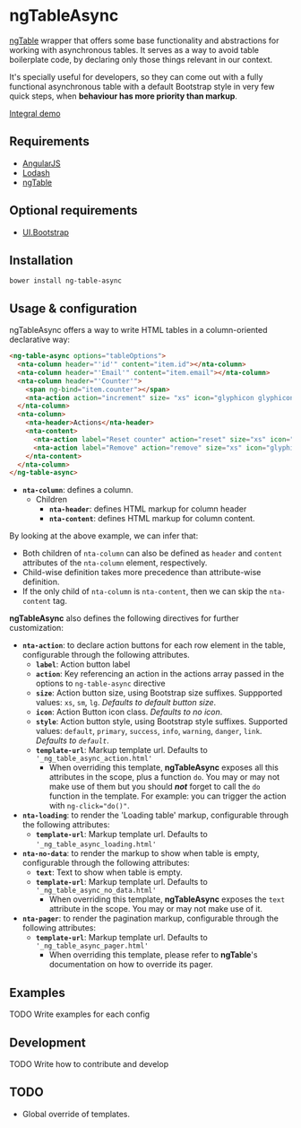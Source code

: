 ngTableAsync
=============================
[ngTable](http://ng-table.com/) wrapper that offers some base functionality and abstractions for working with asynchronous tables. It serves as a way to avoid table boilerplate code, by declaring only those things relevant in our context.

It's specially useful for developers, so they can come out with a fully functional asynchronous table with a default Bootstrap style in very few quick steps, when **behaviour has more priority than markup**.

[Integral demo](http://plnkr.co/edit/3PYJbl3fCkDfLsLmZzMp)

## Requirements
* [AngularJS](https://angularjs.org/)
* [Lodash](https://lodash.com/)
* [ngTable](http://ng-table.com/)

## Optional requirements
* [UI.Bootstrap](https://angular-ui.github.io/bootstrap)

## Installation
`bower install ng-table-async`

## Usage & configuration
  ngTableAsync offers a way to write HTML tables in a column-oriented declarative way:
```html  
<ng-table-async options="tableOptions">
  <nta-column header="'id'" content="item.id"></nta-column>
  <nta-column header="'Email'" content="item.email"></nta-column>
  <nta-column header="'Counter'">
    <span ng-bind="item.counter"></span>
    <nta-action action="increment" size= "xs" icon="glyphicon glyphicon-plus"></nta-action>
  </nta-column>
  <nta-column>
    <nta-header>Actions</nta-header>
    <nta-content>
      <nta-action label="Reset counter" action="reset" size="xs" icon="glyphicon glyphicon-ban-circle"></nta-action>
      <nta-action label="Remove" action="remove" size="xs" icon="glyphicon glyphicon-trash" style="danger"></nta-action>
    </nta-content>
  </nta-column>
</ng-table-async>
```
* **`nta-column`**: defines a column.
  * Children
    * **`nta-header`**: defines HTML markup for column header
    * **`nta-content`**: defines HTML markup for column content.

By looking at the above example, we can infer that:
* Both children of `nta-column` can also be defined as `header` and `content` attributes of the `nta-column` element, respectively.
* Child-wise definition takes more precedence than attribute-wise definition.
* If the only child of `nta-column` is `nta-content`, then we can skip the `nta-content` tag.

**ngTableAsync** also defines the following directives for further customization:
* **`nta-action`**: to declare action buttons for each row element in the table, configurable through the following attributes.
  * **`label`**: Action button label
  * **`action`**: Key referencing an action in the actions array passed in the options to `ng-table-async` directive
  * **`size`**: Action button size, using Bootstrap size suffixes. Suppported values: `xs`, `sm`, `lg`. *Defaults to default button size*.
  * **`icon`**: Action Button icon class. *Defaults to no icon*.
  * **`style`**: Action button style, using Bootstrap style suffixes. Supported values: `default`, `primary`, `success`, `info`, `warning`, `danger`, `link`. *Defaults to `default`*.
  * **`template-url`**: Markup template url. Defaults to `'_ng_table_async_action.html'`
    * When overriding this template, **ngTableAsync** exposes all this attributes in the scope, plus a function `do`. You may or may not make use of them but you should ***not*** forget to call the `do` function in the template. For example: you can trigger the action with `ng-click="do()"`.
* **`nta-loading`**: to render the 'Loading table' markup, configurable through the following attributes:
  * **`template-url`**: Markup template url. Defaults to `'_ng_table_async_loading.html'`
* **`nta-no-data`**: to render the markup to show when table is empty, configurable through the following attributes:
  * **`text`**: Text to show when table is empty.
  * **`template-url`**: Markup template url. Defaults to `'_ng_table_async_no_data.html'`
    * When overriding this template, **ngTableAsync** exposes the `text` attribute in the scope. You may or may not make use of it.
* **`nta-pager`**: to render the pagination markup, configurable through the following attributes:
  * **`template-url`**: Markup template url. Defaults to `'_ng_table_async_pager.html'`
    * When overriding this template, please refer to **ngTable**'s documentation on how to override its pager.

## Examples
  TODO Write examples for each config

## Development
  TODO Write how to contribute and develop

## TODO
* Global override of templates.
